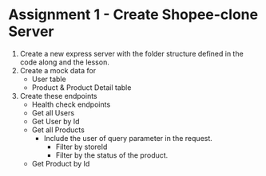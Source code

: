 # Assignment 1 - Create Shopee-clone Server
1. Create a new express server with the folder structure defined in the code along and the lesson.
2. Create a mock data for
    * User table
    * Product & Product Detail table
3. Create these endpoints
    * Health check endpoints
    * Get all Users
    * Get User by Id
    * Get all Products
      * Include the user of query parameter in the request.
        * Filter by storeId
        * Filter by the status of the product.
    * Get Product by Id